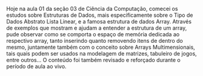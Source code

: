 Hoje na aula 01 da seção 03 de Ciência da Computação, comecei os estudos sobre Estruturas de Dados, mais especificamente sobre o Tipo de Dados Abstrato Lista Linear, e a famosa estrutura de dados Array. Através de exemplos que mostram e ajudam a entender a estrutura de um array, pude observar como se comporta o espaço de memória dedicada ao respectivo array, tanto inserindo quanto removendo itens de dentro do mesmo, juntamente também com o conceito sobre Arrays Multimensionais, tais quais podem ser usados na modelagem de matrizes, tabuleiro de jogos, entre outros...
O conteúdo foi também revisado e reforçado durante o período de aula ao vivo.
